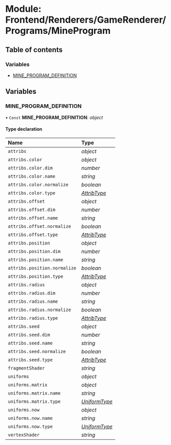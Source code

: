 # Module: Frontend/Renderers/GameRenderer/Programs/MineProgram

## Table of contents

### Variables

- [MINE_PROGRAM_DEFINITION](frontend_renderers_gamerenderer_programs_mineprogram.md#mine_program_definition)

## Variables

### MINE_PROGRAM_DEFINITION

• `Const` **MINE_PROGRAM_DEFINITION**: _object_

#### Type declaration

| Name                         | Type                                                                                 |
| :--------------------------- | :----------------------------------------------------------------------------------- |
| `attribs`                    | _object_                                                                             |
| `attribs.color`              | _object_                                                                             |
| `attribs.color.dim`          | _number_                                                                             |
| `attribs.color.name`         | _string_                                                                             |
| `attribs.color.normalize`    | _boolean_                                                                            |
| `attribs.color.type`         | [_AttribType_](../enums/frontend_renderers_gamerenderer_enginetypes.attribtype.md)   |
| `attribs.offset`             | _object_                                                                             |
| `attribs.offset.dim`         | _number_                                                                             |
| `attribs.offset.name`        | _string_                                                                             |
| `attribs.offset.normalize`   | _boolean_                                                                            |
| `attribs.offset.type`        | [_AttribType_](../enums/frontend_renderers_gamerenderer_enginetypes.attribtype.md)   |
| `attribs.position`           | _object_                                                                             |
| `attribs.position.dim`       | _number_                                                                             |
| `attribs.position.name`      | _string_                                                                             |
| `attribs.position.normalize` | _boolean_                                                                            |
| `attribs.position.type`      | [_AttribType_](../enums/frontend_renderers_gamerenderer_enginetypes.attribtype.md)   |
| `attribs.radius`             | _object_                                                                             |
| `attribs.radius.dim`         | _number_                                                                             |
| `attribs.radius.name`        | _string_                                                                             |
| `attribs.radius.normalize`   | _boolean_                                                                            |
| `attribs.radius.type`        | [_AttribType_](../enums/frontend_renderers_gamerenderer_enginetypes.attribtype.md)   |
| `attribs.seed`               | _object_                                                                             |
| `attribs.seed.dim`           | _number_                                                                             |
| `attribs.seed.name`          | _string_                                                                             |
| `attribs.seed.normalize`     | _boolean_                                                                            |
| `attribs.seed.type`          | [_AttribType_](../enums/frontend_renderers_gamerenderer_enginetypes.attribtype.md)   |
| `fragmentShader`             | _string_                                                                             |
| `uniforms`                   | _object_                                                                             |
| `uniforms.matrix`            | _object_                                                                             |
| `uniforms.matrix.name`       | _string_                                                                             |
| `uniforms.matrix.type`       | [_UniformType_](../enums/frontend_renderers_gamerenderer_enginetypes.uniformtype.md) |
| `uniforms.now`               | _object_                                                                             |
| `uniforms.now.name`          | _string_                                                                             |
| `uniforms.now.type`          | [_UniformType_](../enums/frontend_renderers_gamerenderer_enginetypes.uniformtype.md) |
| `vertexShader`               | _string_                                                                             |
